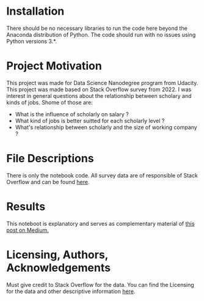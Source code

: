 # Installation

There should be no necessary libraries to run the code here beyond the Anaconda distribution of Python. The code should run with no issues using Python versions 3.\*.

# Project Motivation

This project was made for Data Science Nanodegree program from Udacity.
This project was made based on Stack Overflow survey from 2022. I was interest in general questions about the relationship between scholary and kinds of jobs. Shome of those are:

- What is the influence of scholarly on salary ?
- What kind of jobs is better suitted for each scholarly level ?
- What's relationship between scholarly and the size of working company ?

# File Descriptions

There is only the notebook code. All survey data are of responsible of Stack Overflow and can be found <a href = "https://insights.stackoverflow.com/survey">here</a>.

# Results

This noteboot is explanatory and serves as complementary material of <a href = "https://medium.com/@bsvaz/relationship-between-educational-levels-and-jobs-in-the-technology-world-6b191ec77d6d">this post on Medium.</a>

# Licensing, Authors, Acknowledgements

Must give credit to Stack Overflow for the data. You can find the Licensing for the data and other descriptive information <a href = 'https://insights.stackoverflow.com/survey'>here</a>.
